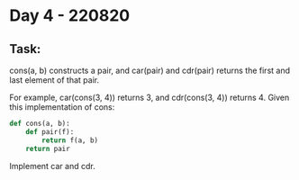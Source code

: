 # Day 4 - 220820

## Task:

cons(a, b) constructs a pair, and car(pair) and cdr(pair) returns the first and last element of that pair. 

For example, car(cons(3, 4)) returns 3, and cdr(cons(3, 4)) returns 4.
Given this implementation of cons:

```python
def cons(a, b):
    def pair(f):
        return f(a, b)
    return pair
```
Implement car and cdr.

